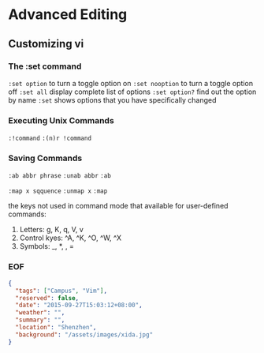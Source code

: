 Advanced Editing
===

## Customizing vi

### The :set command
``:set option`` to turn a toggle option on
``:set nooption`` to turn a toggle option off
``:set all`` display complete list of options
``:set option?`` find out the option by name
``:set`` shows options that you have specifically changed

### Executing Unix Commands
``:!command``
``:(n)r !command`` 

### Saving Commands
``:ab abbr phrase``
``:unab abbr``
``:ab``

``:map x sqquence``
``:unmap x``
``:map``

the keys not used in command mode that available for user-defined commands:
1. Letters: g, K, q, V, v
2. Control kyes: ^A, ^K, ^O, ^W, ^X
3. Symbols: _, *, \, =


### EOF
```json
{
  "tags": ["Campus", "Vim"],
  "reserved": false,
  "date": "2015-09-27T15:03:12+08:00",
  "weather": "",
  "summary": "",
  "location": "Shenzhen",
  "background": "/assets/images/xida.jpg"
}
```
